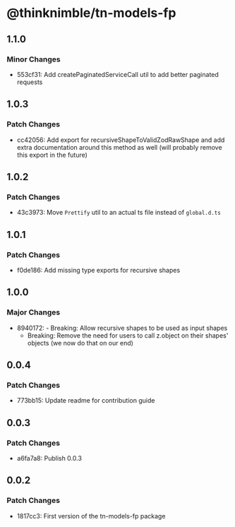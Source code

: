# @thinknimble/tn-models-fp

## 1.1.0

### Minor Changes

- 553cf31: Add createPaginatedServiceCall util to add better paginated requests

## 1.0.3

### Patch Changes

- cc42056: Add export for recursiveShapeToValidZodRawShape and add extra documentation around this method as well (will probably remove this export in the future)

## 1.0.2

### Patch Changes

- 43c3973: Move `Prettify` util to an actual ts file instead of `global.d.ts`

## 1.0.1

### Patch Changes

- f0de186: Add missing type exports for recursive shapes

## 1.0.0

### Major Changes

- 8940172: - Breaking: Allow recursive shapes to be used as input shapes
  - Breaking: Remove the need for users to call z.object on their shapes' objects (we now do that on our end)

## 0.0.4

### Patch Changes

- 773bb15: Update readme for contribution guide

## 0.0.3

### Patch Changes

- a6fa7a8: Publish 0.0.3

## 0.0.2

### Patch Changes

- 1817cc3: First version of the tn-models-fp package

